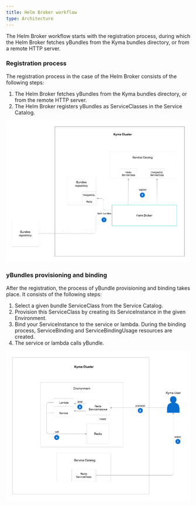 ```yaml
---
title: Helm Broker workflow
type: Architecture
---
```


The Helm Broker workflow starts with the registration process, during which the Helm Broker fetches yBundles from the Kyma bundles directory, or from a remote HTTP server.

### Registration process

The registration process in the case of the Helm Broker consists of the following steps:
1. The Helm Broker fetches yBundles from the Kyma bundles directory, or from the remote HTTP server.
2. The Helm Broker registers yBundles as ServiceClasses in the Service Catalog.

![Helm Broker registration](assets/010-helm-registration.png)

### yBundles provisioning and binding

After the registration, the process of yBundle provisioning and binding takes place. It consists of the following steps:

1. Select a given bundle ServiceClass from the Service Catalog.
2. Provision this ServiceClass by creating its ServiceInstance in the given Environment.
3. Bind your ServiceInstance to the service or lambda. During the binding process, ServiceBinding and ServiceBindingUsage resources are created.
4. The service or lambda calls yBundle.

![Helm Broker architecture](assets/011-helm-architecture.png)
